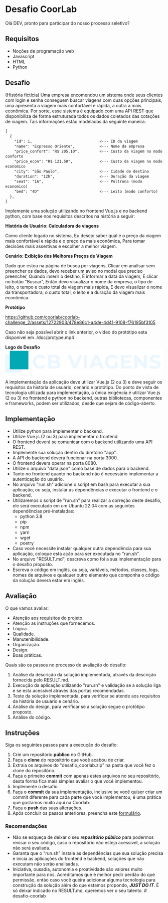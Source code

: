 # Desafio CoorLab
Olá DEV, pronto para participar do nosso processo seletivo?

## Requisitos
- Noções de programação web
- Javascript
- HTML
- Python

## Desafio
(História fictícia) Uma empresa encomendou um sistema onde seus clientes com login e senha conseguem buscar viagens com duas opções principais, uma apresenta a viagem mais confortável e rápida, a outra a mais econômica. Por sorte, esse sistema é equipado com uma API REST que disponibiliza de forma estruturada todos os dados coletados das cotações de viagem. Tais informações estão modeladas da seguinte maneira:

```
[
  {
    "id": 1,                              <--- ID da viagem
    "name": "Expresso Oriente",           <--- Nome da empresa
    "price_confort": "R$ 205.10",         <--- Custo da viagem no modo conforto
    "price_econ": "R$ 121.50",            <--- Custo da viagem no modo economico
    "city": "São Paulo",                  <--- Cidade de destino
    "duration": "12h",                    <--- Duração da viagem
    "seat": "1A",                         <--- Poltrona (modo economico)
    "bed": "4D"                           <--- Leito (modo conforto)
  },
]
```

Implemente uma solução utilizando no frontend Vue.js e no backend python, com base nos requisitos descritos na história a seguir:


**História de Usuário: Calculadora de viagens**

Como cliente logado no sistema,
Eu desejo saber qual é o preço da viagem mais confortável e rápida e o preço da mais econômica,
Para tomar decisões mais assertivas e escolher a melhor viagem.


**Cenário: Exibição dos Melhores Preços de Viagem**

Dado que estou na página de busca por viagens,
Clicar em analisar sem preencher os dados, devo receber um aviso no modal que preciso preencher,
Quando inserir o destino,
E informar a data da viagem,
E clicar no botão "Buscar",
Então devo visualizar o nome da empresa, o tipo de leito, o tempo e custo total da viagem mais rápida,
E devo visualizar o nome da transportadora, o custo total, o leito e a duração da viagem mais econômica.


**Protótipo**

https://github.com/coorlab/coorlab-challenge_2/assets/12722903/478e86c1-a4de-4d41-9108-f76195bf3105

Caso não seja possível abrir o link anterior, o video do protótipo esta disponivel em ./doc/protype.mp4 .


**Logo do Desafio**
![Logo](./doc/logo.png)


A implementação da aplicação deve utilizar Vue.js (2 ou 3) e deve seguir os requisitos da história de usuário, cenário e protótipo.
Do ponto de vista de tecnologia utilizada para implementação, a única exigência é utilizar Vue.js (2 ou 3) no frontend e python no backend, outras bibliotecas, componentes e frameworks, podem ser utilizados, desde que sejam de código-aberto.


## Implementação
- Utilize python para implementar o backend.
- Utilize Vue.js (2 ou 3) para implementar o frontend.
- O frontend deverá se comunicar com o backend utilizando uma API REST.
- Implemente sua solução dentro do diretório "app".
- A API do backend deverá funcionar na porta 3000.
- O frontend devera operar na porta 8080.
- Utilize o arquivo "data.json" como base de dados para o backend.
- Tanto no frontend quanto no backend não é necessário implementar a autenticação do usuário.
- No arquivo "run.sh" adicione o script em bash para executar a sua aplicação, ou seja, instalar as dependências e executar o frontend e o backend.
- Utilizaremos o script de "run.sh" para realizar a correção deste desafio, ele será executado em um Ubuntu 22.04 com as seguintes dependências pré-instaladas:
    - python 3.8
    - pip
    - npm
    - yarn
    - wget
    - poetry
- Caso você necessite instalar qualquer outra dependência para sua aplicação, coloque esta ação para ser executada no "run.sh".
- No arquivo "RESULT.md", descreva como foi a sua implementação para o desafio proposto.
- Escreva o código em inglês, ou seja, variáveis, métodos, classes, logs, nomes de arquivos e qualquer outro elemento que componha o código da solução deverá estar em inglês.

## Avaliação
O que vamos avaliar:
- Atenção aos requisitos do projeto.
- Atenção as instruções que fornecemos.
- Lógica.
- Qualidade.
- Manutenibilidade.
- Organização.
- Design.
- Boas práticas.

Quais são os passos no processo de avaliação do desafio:
1. Análise da descrição da solução implementada, através da descrição fornecida pelo RESULT.md.
2. Execução da aplicação utilizando "run.sh" e validação se a solução liga e se esta acessível através das portas recomendadas.
3. Teste da solução implementada, para verificar se atende aos requisitos da história de usuário e cenário.
4. Análise do design, para verificar se a solução segue o protótipo proposto.
5. Análise do código.

## Instruções
Siga os seguintes passos para a execução do desafio:
1. Crie um repositório **público** no GitHub.
2. Faça o **clone** do repositório que você acabou de criar.
3. Extraia os arquivos do "desafio_coorlab.zip" na pasta que você fez o clone do repositório.
4. Faça o primeiro **commit** com apenas estes arquivos no seu repositório, desta forma fica mais simples avaliar o que você implementou.
5. Implemente o desafio.
6. Faça o **commit** da sua implementação, inclusive se você quiser criar um commit diferente para cada parte que você implementou, é uma prática que gostamos muito aqui na Coorlab.
7. Faça o **push** das suas alterações.
8. Após concluir os passos anteriores, preencha este [formulário](https://airtable.com/shrTjtwUrw7I1CuxE).

### Recomendações
- Não se esqueça de deixar o seu ***repositório público*** para podermos revisar o seu código, caso o repositório não esteja acessível, a solução não será avaliada.
- Garanta que o "run.sh" instale as dependências que sua solução precisa e inicia as aplicações do frontend e backend, soluções que não executam não serão analisadas.
- Iniciativa, ousadia, autonomia e proatividade são valores muito importante para nós. Acreditamos que é melhor pedir perdão do que permissão, então caso você queira adicionar alguma tecnologia para construção da solução além do que estamos propondo, ***JUST DO IT***. É só deixar indicado no RESULT.md, queremos ver o seu talento.
#   d e s a f i o - c o o r l a b 
 
 
